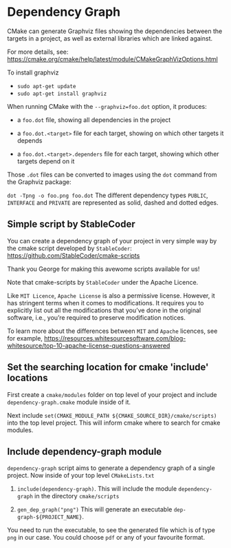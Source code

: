# Dependency Graph

CMake can generate Graphviz files showing the dependencies between the targets in a project, as well as external libraries which are linked against.

For more details, see: https://cmake.org/cmake/help/latest/module/CMakeGraphVizOptions.html

To install graphviz

* `sudo apt-get update`
* `sudo apt-get install graphviz`

When running CMake with the `--graphviz=foo.dot` option, it produces:

* a `foo.dot` file, showing all dependencies in the project

* a `foo.dot.<target>` file for each target, showing on which other targets it depends

* a `foo.dot.<target>.dependers` file for each target, showing which other targets depend on it

Those `.dot` files can be converted to images using the `dot` command from the Graphviz package:

`dot -Tpng -o foo.png foo.dot`
The different dependency types `PUBLIC`, `INTERFACE` and `PRIVATE` are represented as solid, dashed and dotted edges.

## Simple script by **StableCoder**

You can create a dependency graph of your project in very simple way by the
cmake script developed by `StableCoder`: https://github.com/StableCoder/cmake-scripts

Thank you George for making this avewome scripts available for us!

Note that cmake-scripts by `StableCoder` under the Apache Licence.

Like `MIT Licence`, `Apache License` is also a permissive license. However, it has stringent terms when it comes to modifications. It requires you to explicitly list out all the modifications that you’ve done in the original software, i.e., you’re required to preserve modification notices.

To learn more  about the differences between `MIT` and `Apache` licences, see for example, https://resources.whitesourcesoftware.com/blog-whitesource/top-10-apache-license-questions-answered 


## Set the searching location for cmake 'include' locations

First create a `cmake/modules` folder on top level of your project and include `dependency-graph.cmake`
module inside of it.

Next include `set(CMAKE_MODULE_PATH ${CMAKE_SOURCE_DIR}/cmake/scripts)` into the top level project. This will inform cmake where
to search for cmake modules.

## Include dependency-graph module

`dependency-graph` script aims to generate a dependency graph of a single project. Now inside of your top level `CMakeLists.txt`

1. `include(dependency-graph)`. This will include the module `dependency-graph` in the directory `cmake/scripts`

2. `gen_dep_graph("png")` This will generate an executable `dep-graph-${PROJECT_NAME}`.

You need to run the executable, to see the generated file which is of type `png` in our case. You could choose `pdf` or any of your favourite format.









